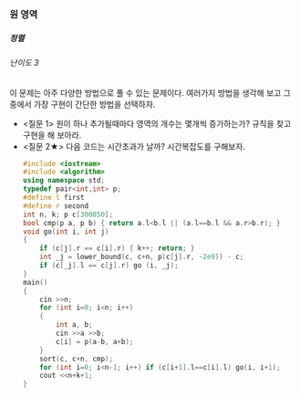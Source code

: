 ### 원 영역
##### 정렬
###### 난이도 3

이 문제는 아주 다양한 방법으로 풀 수 있는 문제이다. 여러가지 방법을 생각해 보고 그 중에서 가장 구현이 간단한 방법을 선택하자.

* <질문 1> 원이 하나 추가될때마다 영역의 개수는 몇개씩 증가하는가? 규칙을 찾고 구현을 해 보아라.
* <질문 2★> 다음 코드는 시간초과가 날까? 시간복잡도를 구해보자.
	```c++
	#include <iostream>
	#include <algorithm>
	using namespace std;
	typedef pair<int,int> p;
	#define l first
	#define r second
	int n, k; p c[300050];
	bool cmp(p a, p b) { return a.l<b.l || (a.l==b.l && a.r>b.r); }
	void go(int i, int j)
	{
		if (c[j].r == c[i].r) { k++; return; }
		int _j = lower_bound(c, c+n, p(c[j].r, -2e9)) - c;
		if (c[_j].l == c[j].r) go (i, _j);
	}
	main()
	{
		cin >>n;
		for (int i=0; i<n; i++)
		{
			int a, b;
			cin >>a >>b;
			c[i] = p(a-b, a+b);
		}
		sort(c, c+n, cmp);
		for (int i=0; i<n-1; i++) if (c[i+1].l==c[i].l) go(i, i+1);
		cout <<n+k+1;
	}
	```

